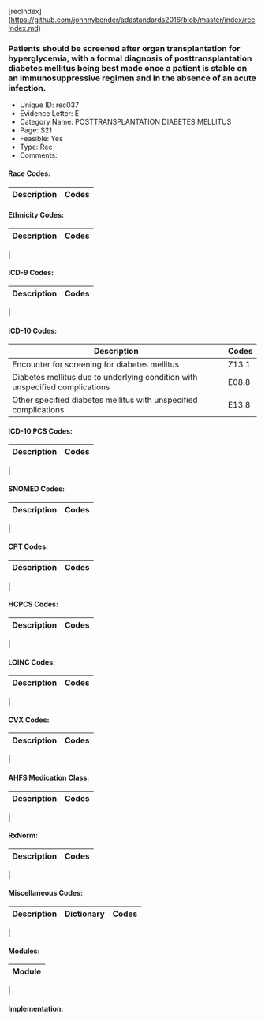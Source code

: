 [recIndex] (https://github.com/johnnybender/adastandards2016/blob/master/index/recIndex.md)

### **Patients should be screened after organ transplantation for hyperglycemia, with a formal diagnosis of posttransplantation diabetes mellitus being best made once a patient is stable on an immunosuppressive regimen and in the absence of an acute infection.**
* Unique ID: rec037
* Evidence Letter: E
* Category Name: POSTTRANSPLANTATION DIABETES MELLITUS
* Page: S21
* Feasible: Yes
* Type: Rec
* Comments: 

#### Race Codes:

Description | Codes
----------- | -----


#### Ethnicity Codes:

Description | Codes
----------- | -----
|

#### ICD-9 Codes:

Description | Codes
----------- | -----
|

#### ICD-10 Codes:

Description | Codes
----------- | -----
Encounter for screening for diabetes mellitus |	Z13.1
Diabetes mellitus due to underlying condition with unspecified complications |	E08.8					
Other specified diabetes mellitus with unspecified complications	| E13.8

#### ICD-10 PCS Codes:

Description | Codes
----------- | -----
|

#### SNOMED Codes:

Description | Codes
----------- | -----
|

#### CPT Codes:

Description | Codes
----------- | -----
|

#### HCPCS Codes:

Description | Codes
----------- | -----
|

#### LOINC Codes:

Description | Codes
----------- | -----
|

#### CVX Codes:

Description | Codes
----------- | -----
|

#### AHFS Medication Class:

Description | Codes
----------- | -----
|

#### RxNorm:

Description | Codes
----------- | -----
|

#### Miscellaneous Codes:

Description | Dictionary | Codes
----------- | ---------- | -----
|

#### Modules:

Module |
------ |
|

#### Implementation:
